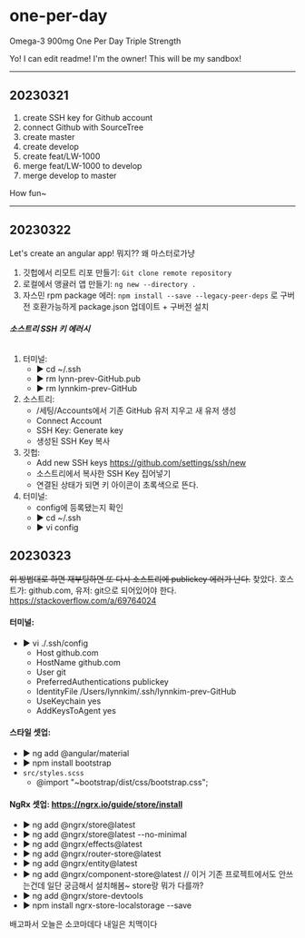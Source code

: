 # one-per-day
Omega-3 900mg One Per Day
Triple Strength

Yo! I can edit readme! I'm the owner!
This will be my sandbox!
****
## 20230321
1. create SSH key for Github account
2. connect Github with SourceTree
3. create master
4. create develop
5. create feat/LW-1000
6. merge feat/LW-1000 to develop
7. merge develop to master

How fun~ 
****

## 20230322
Let's create an angular app!
뭐지?? 왜 마스터로가냥

1. 깃헙에서 리모트 리포 만들기: `Git clone remote repository `
2. 로컬에서 앵귤러 앱 만들기: `ng new --directory .`
3. 자스민 rpm package 에러: `npm install --save --legacy-peer-deps` 로 구버전 호환가능하게 package.json 업데이트 + 구버전 설치

###### **_**소스트리 SSH 키 에러시**_**
1. 터미널:
   * ▶ cd ~/.ssh
   * ▶ rm lynn-prev-GitHub.pub
   * ▶ rm lynnkim-prev-GitHub
2. 소스트리:
   * /세팅/Accounts에서 기존 GitHub 유저 지우고 새 유저 생성
   * Connect Account
   * SSH Key: Generate key
   * 생성된 SSH Key 복사
3. 깃헙:
   * Add new SSH keys https://github.com/settings/ssh/new
   * 소스트리에서 복사한 SSH Key 집어넣기
   * 연결된 상태가 되면 키 아이콘이 초록색으로 뜬다.
4. 터미널:
   * config에 등록됐는지 확인 
   * ▶ cd ~/.ssh
   * ▶ vi config 

## 20230323
~~위 방법대로 하면 재부팅하면 또 다시 소스트리에 publickey 에러가 난다.~~
찾았다. 
호스트가: github.com, 유저: git으로 되어있어야 한다. 
https://stackoverflow.com/a/69764024

#### 터미널: 
* ▶ vi ./.ssh/config
  * Host github.com
  * HostName github.com
  * User git
  * PreferredAuthentications publickey
  * IdentityFile /Users/lynnkim/.ssh/lynnkim-prev-GitHub
  * UseKeychain yes
  * AddKeysToAgent yes

#### 스타일 셋업:
* ▶ ng add @angular/material 
* ▶ npm install bootstrap
* `src/styles.scss`
  * @import "~bootstrap/dist/css/bootstrap.css";

#### NgRx 셋업: https://ngrx.io/guide/store/install
* ▶ ng add @ngrx/store@latest
* ▶ ng add @ngrx/store@latest --no-minimal
* ▶ ng add @ngrx/effects@latest
* ▶ ng add @ngrx/router-store@latest
* ▶ ng add @ngrx/entity@latest
* ▶ ng add @ngrx/component-store@latest // 이거 기존 프로젝트에서도 안쓰는건데 일단 궁금해서 설치해봄~ store랑 뭐가 다를까?
* ▶ ng add @ngrx/store-devtools
* ▶ npm install ngrx-store-localstorage --save

배고파서 오늘은 소코마데다
내일은 치맥이다 
